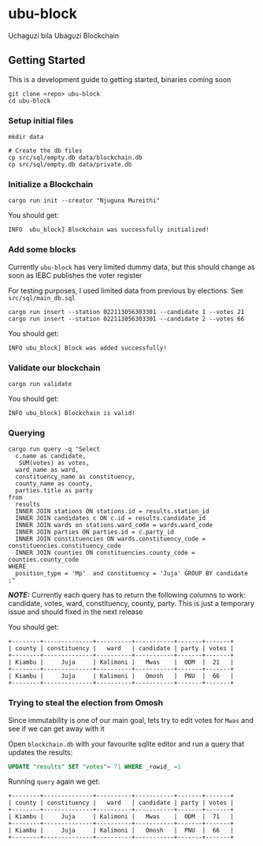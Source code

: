 # ubu-block
Uchaguzi bila Ubaguzi Blockchain

## Getting Started

This is a development guide to getting started, binaries coming soon

```
git clone <repo> ubu-block
cd ubu-block
```

### Setup initial files

```
mkdir data

# Create the db files
cp src/sql/empty.db data/blockchain.db
cp src/sql/empty.db data/private.db

```

### Initialize a Blockchain

```
cargo run init --creator "Njuguna Mureithi"
```

You should get:

```
INFO  ubu_block] Blockchain was successfully initialized!
```

### Add some blocks

Currently `ubu-block` has very limited dummy data, but this should change as soon as IEBC publishes the voter register

For testing purposes, I used limited data from previous by elections. See `src/sql/main_db.sql`

```
cargo run insert --station 022113056303301 --candidate 1 --votes 21
cargo run insert --station 022113056303301 --candidate 2 --votes 66
```

You should get:

```
INFO ubu_block] Block was added successfully!
```

### Validate our blockchain

```
cargo run validate
```

You should get:

```
INFO ubu_block] Blockchain is valid!
```

### Querying

```
cargo run query -q "Select
  c.name as candidate,
   SUM(votes) as votes,
  ward_name as ward,
  constituency_name as constituency,
  county_name as county,
  parties.title as party
from
  results
  INNER JOIN stations ON stations.id = results.station_id
  INNER JOIN candidates c ON c.id = results.candidate_id
  INNER JOIN wards on stations.ward_code = wards.ward_code
  INNER JOIN parties ON parties.id = c.party_id
  INNER JOIN constituencies ON wards.constituency_code = constituencies.constituency_code
  INNER JOIN counties ON constituencies.county_code = counties.county_code
WHERE
  position_type = 'Mp'  and constituency = 'Juja' GROUP BY candidate ;"
```

**_NOTE:_** Currently each query has to return the following columns to work: candidate, votes, ward, constituency, county, party. This is just a temporary issue and should fixed in the next release

You should get:

```
+--------+--------------+----------+-----------+-------+-------+
| county | constituency |   ward   | candidate | party | votes |
+--------+--------------+----------+-----------+-------+-------+
| Kiambu |     Juja     | Kalimoni |   Mwas    |  ODM  |  21   |
+--------+--------------+----------+-----------+-------+-------+
| Kiambu |     Juja     | Kalimoni |   Omosh   |  PNU  |  66   |
+--------+--------------+----------+-----------+-------+-------+
```

### Trying to steal the election from Omosh

Since immutability is one of our main goal, lets try to edit votes for `Mwas` and see if we can get away with it

Open `blockchain.db` with your favourite sqlite editor and run a query that updates the results:

```sql
UPDATE "results" SET "votes"= 71 WHERE _rowid_ =1
```

Running `query` again we get:

```
+--------+--------------+----------+-----------+-------+-------+
| county | constituency |   ward   | candidate | party | votes |
+--------+--------------+----------+-----------+-------+-------+
| Kiambu |     Juja     | Kalimoni |   Mwas    |  ODM  |  71   |
+--------+--------------+----------+-----------+-------+-------+
| Kiambu |     Juja     | Kalimoni |   Omosh   |  PNU  |  66   |
+--------+--------------+----------+-----------+-------+-------+
```
